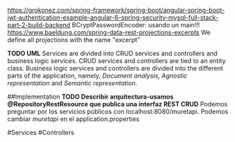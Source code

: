 https://grokonez.com/spring-framework/spring-boot/angular-spring-boot-jwt-authentication-example-angular-6-spring-security-mysql-full-stack-part-2-build-backend
BCryptPasswordEncoder: usando un main!!!
https://www.baeldung.com/spring-data-rest-projections-excerpts
We define all projections with the name "excerpt"

**TODO UML**
Services are divided into CRUD services and controllers and business logic services.
CRUD services and controllers are tied to an entity class. Business logic services and controllers
are divided into the different parts of the application, namely, *Document analysis*,
*Agnostic representation* and *Semantic representation*.

##Implementation
**TODO Describir arquitectura-usamos @RepositoryRestResource que publica una interfaz REST CRUD** 
Podemos preguntar por los servicios públicos con localhost:8080/muretapi. Podemos cambiar *muretapi* en el application.properties  

#Services
#Controllers

 
